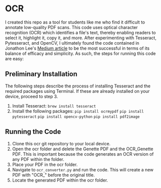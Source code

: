 # OCR

I created this repo as a tool for students like me who find it difficult to annotate low-quality PDF scans. This code uses optical character recognition (OCR) which identifies a file's text, thereby enabling readers to select it, highlight it, copy it, and more. After experimenting with Tesseract, Pytesseract, and OpenCV, I ultimately found the code contained in Jonathon Lee's [Medium article](https://medium.com/social-impact-analytics/extract-text-from-unsearchable-pdfs-for-data-analysis-using-python-a6a2ca0866dd) to be the most successful in terms of its balance of efficacy and simplicity. As such, the steps for running this code are easy:

## Preliminary Installation

The following steps describe the process of installing Tesseract and the required packages using Terminal. If these are already installed on your device, proceed to step 3.

1. Install Tesseract:
  `brew install tesseract`
3. Install the following packages:
  `pip install ocrmypdf`
  `pip install pytesseract`
  `pip install opencv-python`
  `pip install pdf2image`

## Running the Code

1. Clone this ocr git repository to your local device.
2. Open the ocr folder and delete the Genette PDF and the OCR_Genette PDF. This is important because the code generates an OCR version of any PDF within the folder.
3. Place your PDF in the ocr folder.
4. Navigate to `ocr_converter.py` and run the code. This will create a new PDF with "OCR_" before the original title.
5. Locate the generated PDF within the ocr folder.
